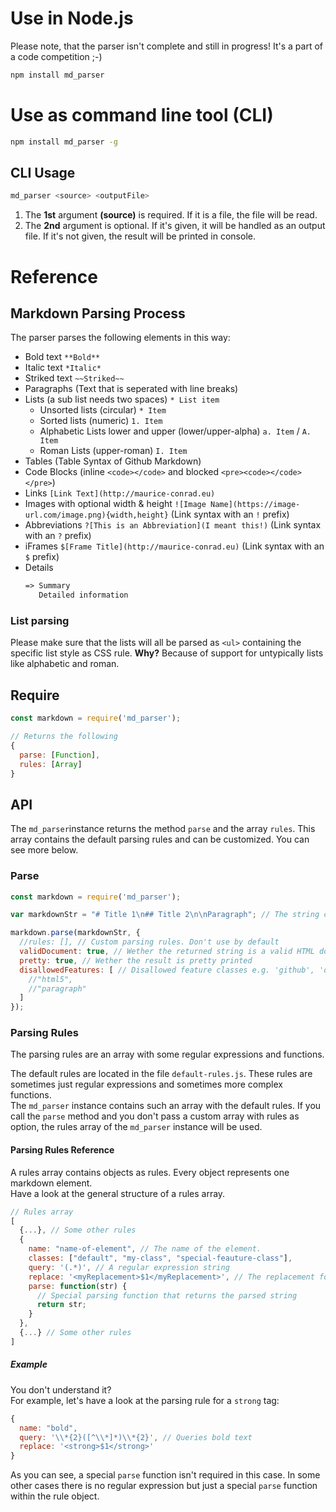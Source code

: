 # Use in Node.js

Please note, that the parser isn't complete and still in progress! It's a part of a code competition ;-)

```bash
npm install md_parser
```

# Use as command line tool (CLI)

```bash
npm install md_parser -g
```

## CLI Usage

```bash
md_parser <source> <outputFile>
```
1. The **1st** argument **(source)** is required. If it is a file, the file will be read.
2. The **2nd** argument is optional. If it's given, it will be handled as an output file. If it's not given, the result will be printed in console.


# Reference

## Markdown Parsing Process
The parser parses the following elements in this way:
* Bold text `**Bold**`
* Italic text `*Italic*`
* Striked text `~~Striked~~`
* Paragraphs (Text that is seperated with line breaks)
* Lists (a sub list needs two spaces) `* List item`
  * Unsorted lists (circular) `* Item`
  * Sorted lists (numeric) `1. Item`
  * Alphabetic Lists lower and upper (lower/upper-alpha) `a. Item` / `A. Item`
  * Roman Lists (upper-roman) `I. Item`
* Tables (Table Syntax of Github Markdown)
* Code Blocks (inline `<code></code>` and blocked `<pre><code></code></pre>`)
* Links `[Link Text](http://maurice-conrad.eu)`
* Images with optional width & height `![Image Name](https://image-url.com/image.png){width,height}` (Link syntax with an `!` prefix)
* Abbreviations `?[This is an Abbreviation](I meant this!)` (Link syntax with an `?` prefix)
* iFrames `$[Frame Title](http://maurice-conrad.eu)` (Link syntax with an `$` prefix)
* Details
  ```markdown
  => Summary
     Detailed information
  ```



### List parsing

Please make sure that the lists will all be parsed as ```<ul>``` containing the specific list style as CSS rule.
**Why?**
Because of support for untypically lists like alphabetic and roman.

## Require
```javascript
const markdown = require('md_parser');
```

```javascript
// Returns the following
{
  parse: [Function],
  rules: [Array]
}
```

## API

The ```md_parser```instance returns the method ```parse``` and the array ```rules```. This array contains the default parsing rules and can be customized. You can see more below.

### Parse

```javascript
const markdown = require('md_parser');

var markdownStr = "# Title 1\n## Title 2\n\nParagraph"; // The string containing the markdown context

markdown.parse(markdownStr, {
  //rules: [], // Custom parsing rules. Don't use by default
  validDocument: true, // Wether the returned string is a valid HTML document with DOCTYPE, head, body etc.
  pretty: true, // Wether the result is pretty printed
  disallowedFeatures: [ // Disallowed feature classes e.g. 'github', 'default', '3rd-party'... (Used to prevent bugs with not official features like abbreviations, iframes, details). The classes of a feature are defined its object in the rules array
    //"html5",
    //"paragraph"
  ]
});
```

### Parsing Rules

The parsing rules are an array with some regular expressions and functions.

The default rules are located in the file ```default-rules.js```. These rules are sometimes just regular expressions and sometimes more complex functions.<br>
The ```md_parser``` instance contains such an array with the default rules. If you call the ```parse``` method and you don't pass a custom array with rules as option, the rules array of the ```md_parser``` instance will be used.

#### Parsing Rules Reference

A rules array contains objects as rules. Every object represents one markdown element.
<br>Have a look at the general structure of a rules array.

```javascript
// Rules array
[
  {...}, // Some other rules
  {
    name: "name-of-element", // The name of the element.
    classes: ["default", "my-class", "special-feauture-class"],
    query: '(.*)', // A regular expression string
    replace: '<myReplacement>$1</myReplacement>', // The replacement for the regex
    parse: function(str) {
      // Special parsing function that returns the parsed string
      return str;
    }
  },
  {...} // Some other rules
]
```

##### Example

You don't understand it?
<br>For example, let's have a look at the parsing rule for a ```strong``` tag:

```javascript
{
  name: "bold",
  query: '\\*{2}([^\\*]*)\\*{2}', // Queries bold text
  replace: '<strong>$1</strong>'
}
```

As you can see, a special `parse` function isn't required in this case. In some other cases there is no regular expression but just a special `parse` function within the rule object.
